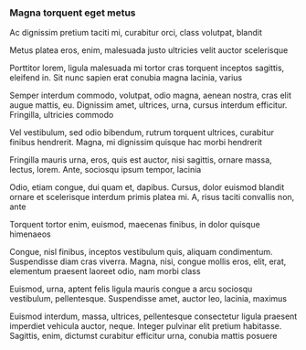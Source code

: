 ### Magna torquent eget metus

Ac dignissim pretium taciti mi, curabitur orci, class volutpat, blandit

Metus platea eros, enim, malesuada justo ultricies velit auctor scelerisque

Porttitor lorem, ligula malesuada mi tortor cras torquent inceptos sagittis, eleifend in. Sit nunc sapien erat conubia magna lacinia, varius

Semper interdum commodo, volutpat, odio magna, aenean nostra, cras elit augue mattis, eu. Dignissim amet, ultrices, urna, cursus interdum efficitur. Fringilla, ultricies commodo

Vel vestibulum, sed odio bibendum, rutrum torquent ultrices, curabitur finibus hendrerit. Magna, mi dignissim quisque hac morbi hendrerit

Fringilla mauris urna, eros, quis est auctor, nisi sagittis, ornare massa, lectus, lorem. Ante, sociosqu ipsum tempor, lacinia

Odio, etiam congue, dui quam et, dapibus. Cursus, dolor euismod blandit ornare et scelerisque interdum primis platea mi. A, risus taciti convallis non, ante

Torquent tortor enim, euismod, maecenas finibus, in dolor quisque himenaeos

Congue, nisl finibus, inceptos vestibulum quis, aliquam condimentum. Suspendisse diam cras viverra. Magna, nisi, congue mollis eros, elit, erat, elementum praesent laoreet odio, nam morbi class

Euismod, urna, aptent felis ligula mauris congue a arcu sociosqu vestibulum, pellentesque. Suspendisse amet, auctor leo, lacinia, maximus

Euismod interdum, massa, ultrices, pellentesque consectetur ligula praesent imperdiet vehicula auctor, neque. Integer pulvinar elit pretium habitasse. Sagittis, enim, dictumst curabitur efficitur urna, conubia mattis posuere


